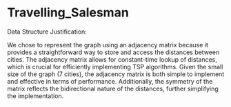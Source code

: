 # Travelling_Salesman

Data Structure Justification:

We chose to represent the graph using an adjacency matrix because it provides a straightforward way to store and access the distances between cities. The adjacency matrix allows for constant-time lookup of distances, which is crucial for efficiently implementing TSP algorithms. Given the small size of the graph (7 cities), the adjacency matrix is both simple to implement and effective in terms of performance. Additionally, the symmetry of the matrix reflects the bidirectional nature of the distances, further simplifying the implementation.
